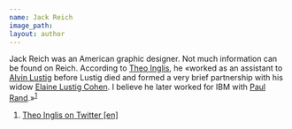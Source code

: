 ```yaml
---
name: Jack Reich
image_path:
layout: author
---
```

Jack Reich was an American graphic designer. Not much information can be found on Reich. According to <a class="text-reg-link" href="https://www.theoinglis.co.uk">Theo Inglis</a>, he «worked as an assistant to <a class="text cat-link author" href="/authors/Alvin Lustig/">Alvin Lustig</a> before Lustig died and formed a very brief partnership with his widow <a class="text cat-link author" href="/authors/Elaine Lustig Cohen/">Elaine Lustig Cohen</a>. I believe he later worked for IBM with <a class="text cat-link author" href="/authors/Paul Rand/">Paul Rand</a>.»<sup><a class="fn-down" id="fn1-a" href="#fn1-b">1</a></sup>

<ol class="footnotes">
<li><a class="fn-link" href="https://twitter.com/theo_inglis/status/1113424334415106049">Theo Inglis on Twitter [en]</a></li>
</ol>
